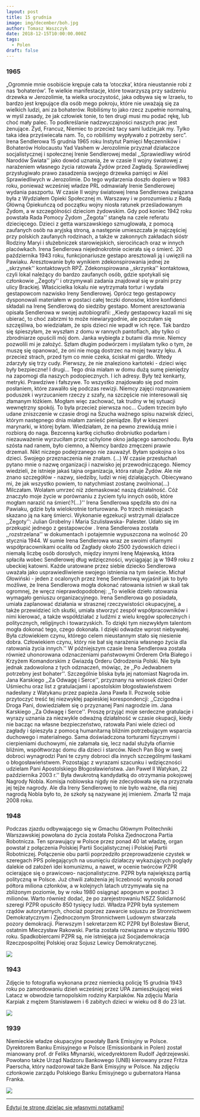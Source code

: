```yaml
---
layout: post
title: 15 grudnia
image: img/december/boh.jpg
author: Tomasz Waszczyk
date: 2018-12-15T10:00:00.000Z
tags:
  - Polen
draft: false
---
```


### 1965

„Ogromnie mnie osobiście krępuje cała ta ‘otoczka’, która nieustannie robi z nas ‘bohaterów’. Te wielkie manifestacje, które towarzyszą przy sadzeniu drzewka w Jerozolimie, ta wielka uroczystość, jaka odbywa się w Izraelu, to bardzo jest krępujące dla osób mego pokroju, które nie uważają się za wielkich ludzi, ani za bohaterów. Robiliśmy to jako rzecz zupełnie normalną, w myśl zasady, że jak człowiek tonie, to ten drugi musi mu podać rękę, lub choć mały palec. To podkreślanie nadzwyczajności naszych prac jest żenujące. Żyd, Francuz, Niemiec to przecież tacy sami ludzie,jak my. Tylko taka idea przyświecała nam. To, co robiliśmy wypływało z potrzeby serc”. Irena Sendlerowa
15 grudnia 1965 roku Instytut Pamięci Męczenników i Bohaterów Holocaustu Yad Vashem w Jerozolimie przyznał działaczce socjalistycznej i społecznej Irenie Sendlerowej medal ,,Sprawiedliwy wśród Narodów Świata'' jako dowód uznania, że w czasie II wojny światowej z narażeniem własnego życia ratowała Żydów przed Zagładą. Sprawiedliwej przysługiwało prawo zasadzenia swojego drzewka pamięci w Alei Sprawiedliwych w Jerozolimie. Do tego wydarzenia doszło dopiero w 1983 roku, ponieważ wcześniej władze PRL odmawiały Irenie Sendlerowej wydania paszportu.
W czasie II wojny światowej Irena Sendlerowa związana była z Wydziałem Opieki Społecznej m. Warszawy i w porozumieniu z Radą Główną Opiekuńczą od początku wojny niosła ratunek prześladowanym Żydom, a w szczególności dzieciom żydowskim. Gdy pod koniec 1942 roku powstała Rada Pomocy Żydom ,,Żegota'' stanęła na czele referatu dziecięcego. Dzieci z getta warszawskiego szmuglowała, z pomocą zaufanych osób na aryjską stroną, a następnie umieszczała je najczęściej przy polskich zaufanych rodzinach, a także w zakonnych zakładach sióstr Rodziny Maryi i służebniczek starowiejskich, sierocińcach oraz w innych placówkach.
Irena Sendlerowa niejednokrotnie ocierała się o śmierć.
20 października 1943 roku, funkcjonariusze gestapo aresztowali ją i uwięzili na Pawiaku. Aresztowanie było wynikiem zdekonspirowania jednej ze ,,skrzynek'' kontaktowych RPŻ. Zdekonspirowana ,,skrzynka'' kontaktowa, czyli lokal należący do bardzo zaufanych osób, gdzie spotykali się członkowie ,,Żegoty'' i otrzymywali zadania znajdował się w pralni przy ulicy Brackiej. Właścicielka lokalu nie wytrzymała tortur i wydała gestapowcom nazwisko Ireny Sendlerowej. Oprócz tego gestapowcy dysponowali materiałem w postaci całej teczki donosów, które konfidenci składali na Irenę Sendlerową do siedziby gestapo. Moment aresztowania opisała Sendlerowa w swojej autobiografii: ,,Kiedy gestapowcy kazali mi się ubierać, to choć zabrzmi to może niewiarygodnie, ale poczułam się szczęśliwa, bo wiedziałam, że spis dzieci nie wpadł w ich ręce. Tak bardzo się śpieszyłam, że wyszłam z domu w rannych pantoflach, aby tylko ci zbrodniarze opuścili mój dom. Janka wybiegła z butami dla mnie. Niemcy pozwolili mi je założyć. Szłam długim podwórzem i myślałam tylko o tym, że muszę się opanować, że oni nie mogą dostrzec na mojej twarzy lęku. A przecież strach, przed tym co mnie czeka, ściskał mi gardło. Wtedy zdarzyły się trzy cudy. Pierwszy, że nie znaleziono kartoteki - dzieci więc były bezpieczne! I drugi... Tego dnia miałam w domu dużą sumę pieniędzy na zapomogi dla naszych podopiecznych. I ich adresy. Były też kenkarty, metryki. Prawdziwe i fałszywe. To wszystko znajdowało się pod moim posłaniem, które zawaliło się podczas rewizji. Niemcy zajęci rozpruwaniem poduszek i wyrzucaniem rzeczy z szafy, na szczęście nie interesowali się złamanym łóżkiem. Mogłam więc zachować, tak trudny w tej sytuacji wewnętrzny spokój. To była przecież pierwsza noc... Cudem trzecim było udane zniszczenie w czasie drogi na Szucha ważnego spisu nazwisk dzieci, którym następnego dnia miałam zanieść pieniądze. Był w kieszeni marynarki, w której byłam. Wiedziałam, że na pewno zrewidują mnie i rozbiorą do naga. Bezcenną kartkę cichutko drobniutko podarłam i niezauważenie wyrzuciłam przez uchylone okno jadącego samochodu. Była szósta nad ranem, było ciemno, a Niemcy bardzo zmęczeni prawie drzemali. Nikt niczego podejrzanego nie zauważył. Byłam spokojna o los dzieci. Swojego przeznaczenia nie znałam. (...) W czasie przesłuchań pytano mnie o nazwę organizacji i nazwisko jej przewodniczącego. Niemcy wiedzieli, że istnieje jakaś tajna organizacja, która ratuje Żydów. Ale nie znano szczegółów - nazwy, siedziby, ludzi w niej działających. Obiecywano mi, że jak wszystko powiem, to natychmiast zostanę zwolniona(...) Milczałam. Wolałam umrzeć niż zdemaskować naszą działalność. Cóż znaczyło moje życie w porównaniu z życiem tylu innych osób, które mogłam narazić na śmierć?(...)'' Irena Sendlerowa spędziła sto dni na Pawiaku, gdzie była wielokrotnie torturowana. Po trzech miesiącach skazano ją na karę śmierci. Wykonanie egzekucji wstrzymali działacze ,,Żegoty'': Julian Grobelny i Maria Szulisławska- Palester. Udało się im przekupić jednego z gestapowców . Irena Sendlerowa została ,,rozstrzelana'' w dokumentach i potajemnie wypuszczona na wolność 20 stycznia 1944. W sumie Irena Sendlerowa wraz ze swoimi ofiarnymi współpracownikami ocaliła od Zagłady około 2500 żydowskich dzieci i niemałą liczbę osób dorosłych, między innymi Irenę Majewską, która spłaciła wobec Sendlerowej dług wdzięczności, wyciągając ją w 1949 roku z ubeckiej katowni. Każde uratowane przez siebie dziecko Sendlerowa uważała jako usprawiedliwienie swojego istnienia na tym świecie. Michał Głowiński - jeden z ocalonych przez Irenę Sendlerową wyjaśnił jak to było możliwe, że Irena Sendlerowa mogła dokonać ratowania istnień w skali tak ogromnej, że wręcz nieprawdopodobnej: ,,To wielkie dzieło ratowania wymagało geniuszu organizacyjnego. Irena Sendlerowa go posiadała, umiała zaplanować działania w strasznej rzeczywistości okupacyjnej, a także przewidzieć ich skutki, umiała stworzyć zespół współpracowników i nimi kierować, a także współdziałać z ludźmi z wielu kręgów społecznych i politycznych, religijnych i towarzyskich. To dzięki tym niezwykłym talentom mogła dokonać tego, czego dokonała. I dzięki odwadze wprost niebywałej. Była człowiekiem czynu, którego celem nieustannym stało się niesienie dobra. Człowiekiem czynu, który nie bał się narażenia własnego życia dla ratowania życia innych.'' W późniejszym czasie Irena Sendlerowa została również uhonorowana odznaczeniami państwowymi Orderem Orła Białego i Krzyżem Komandorskim z Gwiazdą Orderu Odrodzenia Polski. Nie była jednak zadowolona z tych odznaczeń, mówiąc, że ,,Po Jedwabnem potrzebny jest bohater''. Szczególnie bliska była jej natomiast Nagroda im. Jana Karskiego ,,Za Odwagę i Serce'', przyznany na wniosek dzieci Order Uśmiechu oraz list z gratulacjami i apostolskim błogosławieństwem nadesłany z Watykanu przez papieża Jana Pawła II. Pozwolę sobie przytoczyć treść tej niezwykłej papieskiej korespondencji: ,,Czcigodna i Droga Pani, dowiedziałem się o przyznanej Pani nagrodzie im. Jana Karskiego ,,Za Odwagę i Serce''. Proszę przyjąć moje serdeczne gratulacje i wyrazy uznania za niezwykle odważną działalność w czasie okupacji, kiedy nie bacząc na własne bezpieczeństwo, ratowała Pani wiele dzieci od zagłady i śpieszyła z pomocą humanitarną bliźnim potrzebującym wsparcia duchowego i materialnego. Sama doświadczona torturami fizycznymi i cierpieniami duchowymi, nie załamała się, lecz nadal służyła ofiarnie bliźnim, współtworząc domu dla dzieci i starców. Niech Pan Bóg w swej dobroci wynagrodzi Pani te czyny dobroci dla innych szczególnymi łaskami o błogosławieństwem. Pozostając z wyrazami szacunku i wdzięczności udzielam Pani Apostolskiego Błogosławieństwa. Jan Paweł II Watykan, 22 października 2003 r.'' Była dwukrotną kandydatką do otrzymania pokojowej Nagrody Nobla. Komisja noblowska nigdy nie zdecydowała się na przyznała jej tejże nagrody. Ale dla Ireny Sendlerowej to nie było ważne, dla niej nagrodą Nobla było to, że szkoły są nazywane jej imieniem. Zmarła 12 maja 2008 roku.

### 1948

Podczas zjazdu odbywającego się w Gmachu Głównym Politechniki Warszawskiej powołana do życia została Polska Zjednoczona Partia Robotnicza.
Ten sprawujący w Polsce przez ponad 40 lat władzę, organ powstał z połączenia Polskiej Partii Socjalistycznej i Polskiej Partii Robotniczej.
Połączenie obu partii poprzedziło przeprowadzenie czystek w szeregach PPS polegających na usunięciu działaczy wykazujących poglądy dalekie od założeń idei komunizmu, a nawet, w ocenie twórców PZPR ocierające się o prawicowo- nacjonalistyczne.
PZPR była największą partią polityczną w Polsce. Już chwili założenia jej liczebność wynosiła ponad półtora miliona członków, a w kolejnych latach utrzymywała się na zbliżonym poziomie, by w roku 1980 osiągnąć apogeum w postaci 3 milionów. Warto również dodać, że po zarejestrowaniu NSZZ Solidarność szeregi PZPR opuściło 850 tysięcy ludzi.
Władza PZPR była systemem rządów autorytarnych, chociaż poprzez zawarcie sojuszu ze Stronnictwem Demokratycznym i Zjednoczonym Stronnictwem Ludowym stwarzała pozory demokracji.
Pierwszym I sekretarzem KC PZPR był Bolesław Bierut, ostatnim Mieczysław Rakowski. Partia została rozwiązana w styczniu 1990 roku. Spadkobiercami PZPR są, nie istniejąca już Socjademokracja Rzeczpospolitej Polskiej oraz Sojusz Lewicy Demokratycznej.

<img src="./img/december/pzpr.jpg"/><br>

### 1943

Zdjęcie to fotografia wykonana przez niemiecką policję 15 grudnia 1943 roku po zamordowaniu dzień wcześniej przez UPA zamieszkującej wieś Latacz w obwodzie tarnopolskim rodziny Karpiaków.
Na zdjęciu Maria Karpiak z mężem Stanisławem i 6 zabitych dzieci w wieku od 8 do 23 lat.

<img src="./img/december/karpiak.jpg"/><br>

### 1939

Niemieckie władze okupacyjne powołały Bank Emisyjny w Polsce. Dyrektorem Banku Emisyjnego w Polsce
(Emissionbank in Polen) został mianowany prof. dr Feliks Młynarski, wicedyrektorem Rudolf Jędrzejewski. Powołano także Urząd Nadzoru Bankowego (UNB) kierowany przez Fritza Paerscha, który nadzorował także Bank
Emisyjny w Polsce.
Na zdjęciu członkowie zarządu Polskiego Banku Emisyjnego u gubernatora Hansa Franka.

<img src="./img/december/emissionbank.jpg"/><br>

---

<a href="https://github.com/TomaszWaszczyk/historia.waszczyk.com/edit/master/src/content/december-15.md" target="_blank">Edytuj tę stronę dzieląc się własnymi notatkami!</a>
